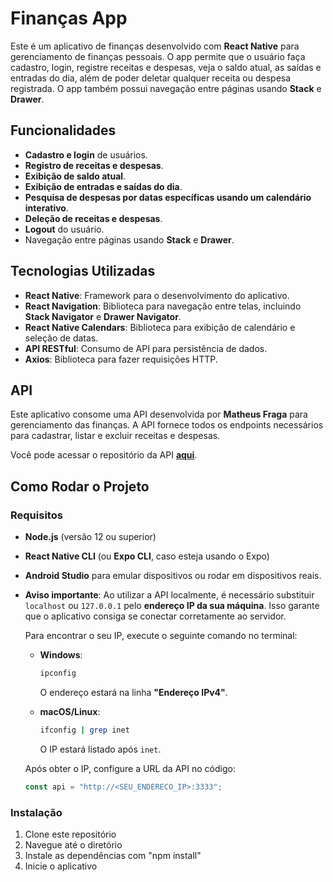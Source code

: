 # Finanças App

Este é um aplicativo de finanças desenvolvido com **React Native** para gerenciamento de finanças pessoais. O app permite que o usuário faça cadastro, login, registre receitas e despesas, veja o saldo atual, as saídas e entradas do dia, além de poder deletar qualquer receita ou despesa registrada. O app também possui navegação entre páginas usando **Stack** e **Drawer**.

## Funcionalidades

- **Cadastro e login** de usuários.
- **Registro de receitas e despesas**.
- **Exibição de saldo atual**.
- **Exibição de entradas e saídas do dia**.
- **Pesquisa de despesas por datas específicas usando um calendário interativo**.
- **Deleção de receitas e despesas**.
- **Logout** do usuário.
- Navegação entre páginas usando **Stack** e **Drawer**.

## Tecnologias Utilizadas

- **React Native**: Framework para o desenvolvimento do aplicativo.
- **React Navigation**: Biblioteca para navegação entre telas, incluindo **Stack Navigator** e **Drawer Navigator**.
- **React Native Calendars**: Biblioteca para exibição de calendário e seleção de datas.
- **API RESTful**: Consumo de API para persistência de dados.
- **Axios**: Biblioteca para fazer requisições HTTP.

## API

Este aplicativo consome uma API desenvolvida por **Matheus Fraga** para gerenciamento das finanças. A API fornece todos os endpoints necessários para cadastrar, listar e excluir receitas e despesas.

Você pode acessar o repositório da API **[aqui](https://github.com/devfraga/backend-financas)**.

## Como Rodar o Projeto

### Requisitos

- **Node.js** (versão 12 ou superior)
- **React Native CLI** (ou **Expo CLI**, caso esteja usando o Expo)
- **Android Studio** para emular dispositivos ou rodar em dispositivos reais.
- **Aviso importante**: Ao utilizar a API localmente, é necessário substituir `localhost` ou `127.0.0.1` pelo **endereço IP da sua máquina**. Isso garante que o aplicativo consiga se conectar corretamente ao servidor.  

  Para encontrar o seu IP, execute o seguinte comando no terminal:  

  - **Windows**:  
    ```bash
    ipconfig
    ```  
    O endereço estará na linha **"Endereço IPv4"**.  

  - **macOS/Linux**:  
    ```bash
    ifconfig | grep inet
    ```  
    O IP estará listado após `inet`.  

  Após obter o IP, configure a URL da API no código:  

  ```javascript
  const api = "http://<SEU_ENDERECO_IP>:3333";

### Instalação

1. Clone este repositório
2.  Navegue até o diretório
3.  Instale as dependências com "npm install"
4.  Inicie o aplicativo
